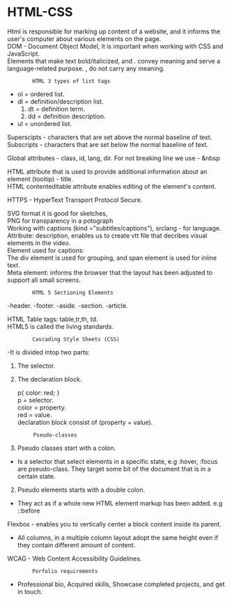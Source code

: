 # HTML-CSS
Html is responsible for marking up content of a website, and it informs the user's computer about various elements on the page. <br>
DOM - Document Object Model, it is important when working with CSS and JavaScript. <br>
Elements that make text bold/italicized, <em></em> and <strong></strong>. convey meaning and serve a language-related purpose. 
<i></i>, <b></b> do not carry any meaning.
			
			HTML 3 types of list tags
- ol = ordered list.
- dl = definition/description list.
	1. dt = definition term.
	2. dd = definition description.
- ul = unordered list.

Superscipts - characters that are set above the normal baseline of text. <br>
Subscripts - characters that are set below the normal baseline of text.

Global attributes - class, id, lang, dir.
For not breaking line we use - &nbsp

HTML attribute that is used to provide additional information about an element (tooltip) - title. <br>
HTML contenteditable attribute enables editing of the element's content.

HTTPS - HyperText Transport Protocol Secure.

SVG format it is good for sketches, <br> PNG for transparency in a potograph <br>
Working with captions (kind ="subtitles/captions"), srclang - for language. <br>
Attribute: description, enables us to create vtt file that decribes visual elements in the video. <br>
Element used for captions: <track> <br>
The div element is used for grouping, and span element is used for inline text. <br>
Meta element: informs the browser that the layout has been adjusted to support all small screens.

			HTML 5 Sectioning Elements
-header.
-footer.
-aside.
-section.
-article.

HTML Table tags: table,tr,th, td. <br>
HTML5 is called the living standards.

			Cascading Style Sheets (CSS)
-It is divided intop two parts:
1. The selector.
2. The declaration block.

   p{
	color: red;
   } <br>
p = selector. <br>
color = property. <br>
red = value. <br>
declaration block consist of (property + value).

			Pseudo-classes
1. Pseudo classes start with a colon. <br>
 - Is a selector that select elements in a specific state, e.g :hover, :focus are pseudo-class. They target some bit of the document that is in a certain state.
2. Pseudo elements starts with a double colon. <br>
 - They act as if a whole new HTML element markup has been added. e.g ::before <br>

Flexbox - enables you to vertically center a block content inside its parent.
- All columns, in a multiple column layout adopt the same height even if they contain different amount of content.


WCAG - Web Content Accessibility Guidelines.

			Porfolio requirements
- Professional bio, Acquired skills, Showcase completed projects, and get in touch.

